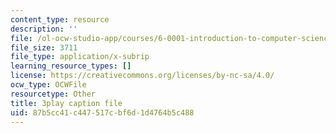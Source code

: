 ```yaml
---
content_type: resource
description: ''
file: /ol-ocw-studio-app/courses/6-0001-introduction-to-computer-science-and-programming-in-python-fall-2016/87b5cc41c447517cbf6d1d4764b5c488_ncpb4wIsQu8.vtt
file_size: 3711
file_type: application/x-subrip
learning_resource_types: []
license: https://creativecommons.org/licenses/by-nc-sa/4.0/
ocw_type: OCWFile
resourcetype: Other
title: 3play caption file
uid: 87b5cc41-c447-517c-bf6d-1d4764b5c488
---
```


